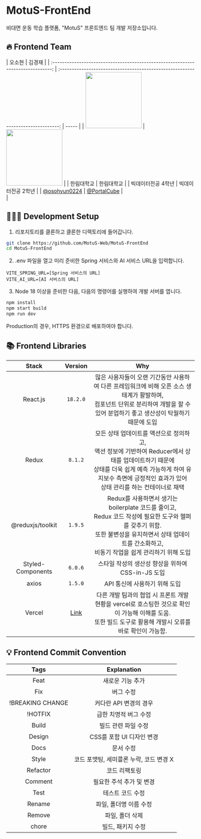 # MotuS-FrontEnd

비대면 운동 학습 플랫폼, "MotuS" 프론트엔드 팀 개발 저장소입니다.

## 🔥 Frontend Team

|                                      오소현                                      |                                      김경재                                      |
| :------------------------------------------------------------------------------: | :------------------------------------------------------------------------------: | ----- |
| <img width="150px" src="https://avatars.githubusercontent.com/u/53892427?v=4" /> | <img width="150px" src="https://avatars.githubusercontent.com/u/35104213?v=4" /> |
|                                    한림대학교                                    |                                    한림대학교                                    |
|                                빅데이터전공 4학년                                |                                빅데이터전공 2학년                                |
|                  [@osohyun0224](https://github.com/osohyun0224)                  |                   [@PortalCube](https://github.com/PortalCube)                   | <br/> |

## 🧑🏻‍💻 Development Setup

1. 리포지토리를 클론하고 클론한 디렉토리에 들어갑니다.

```bash
git clone https://github.com/MotuS-Web/MotuS-FrontEnd
cd MotuS-FrontEnd
```

2. .env 파일을 열고 미리 준비한 Spring 서비스와 AI 서비스 URL을 입력합니다.

```env
VITE_SPRING_URL=[Spring 서비스의 URL]
VITE_AI_URL=[AI 서비스의 URL]
```

3. Node 18 이상을 준비한 다음, 다음의 명령어를 실행하여 개발 서버를 엽니다.

```javascript
npm install
npm start build
npm run dev
```

Production의 경우, HTTPS 환경으로 배포하여야 합니다.

## 📚 Frontend Libraries

|     **Stack**     |            **Version**            |                                                                                                             **Why**                                                                                                             |
| :---------------: | :-------------------------------: | :-----------------------------------------------------------------------------------------------------------------------------------------------------------------------------------------------------------------------------: |
|     React.js      |             `18.2.0`              |                     많은 사용자들이 오랜 기간동안 사용하여 다른 프레임워크에 비해 오픈 소스 생태계가 활발하며, <br/> 컴포넌트 단위로 분리하여 개발을 할 수 있어 분업하기 좋고 생산성이 탁월하기 때문에 도입                     |
|       Redux       |              `8.1.2`              | 모든 상태 업데이트를 액션으로 정의하고, <br/> 액션 정보에 기반하여 Reducer에서 상태를 업데이트하기 때문에 <br/> 상태를 더욱 쉽게 예측 가능하게 하여 유지보수 측면에 긍정적인 효과가 있어 <br/> 상태 관리를 하는 컨테이너로 채택 |
| @reduxjs/toolkit  |              `1.9.5`              |      Redux를 사용하면서 생기는 boilerplate 코드를 줄이고, <br/> Redux 코드 작성에 필요한 도구와 헬퍼를 갖추기 위함. <br/> 또한 불변성을 유지하면서 상태 업데이트를 간소화하고, <br/> 비동기 작업을 쉽게 관리하기 위해 도입      |
| Styled-Components |              `6.0.6`              |                                                                                        스타일 작성의 생산성 향상을 위하여 CSS-in-JS 도입                                                                                        |
|       axios       |              `1.5.0`              |                                                                                                  API 통신에 사용하기 위해 도입                                                                                                  |
|      Vercel       | [Link](motus-frontend.vercel.app) |                                 다른 개발 팀과의 협업 시 프론트 개발 현황을 vercel로 호스팅한 것으로 확인이 가능해 이해를 도움. <br/> 또한 빌드 도구로 활용해 개발시 오류를 바로 확인이 가능함.                                 |

## 💡 Frontend Commit Convention

|       Tags       |               Explanation               |
| :--------------: | :-------------------------------------: |
|       Feat       |            새로운 기능 추가             |
|       Fix        |                버그 수정                |
| !BREAKING CHANGE |         커다란 API 변경의 경우          |
|     !HOTFIX      |          급한 치명적 버그 수정          |
|      Build       |           빌드 관련 파일 수정           |
|      Design      |        CSS를 포함 UI 디자인 변경        |
|       Docs       |                문서 수정                |
|      Style       | 코드 포맷팅, 세미콜론 누락, 코드 변경 X |
|     Refactor     |              코드 리팩토링              |
|     Comment      |        필요한 주석 추가 및 변경         |
|       Test       |            테스트 코드 수정             |
|      Rename      |         파일, 폴더명 이름 수정          |
|      Remove      |             파일, 폴더 삭제             |
|      chore       |            빌드, 패키지 수정            |
